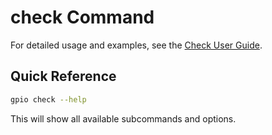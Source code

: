 # check Command

For detailed usage and examples, see the [Check User Guide](../guide/check.md).

## Quick Reference

```bash
gpio check --help
```

This will show all available subcommands and options.
